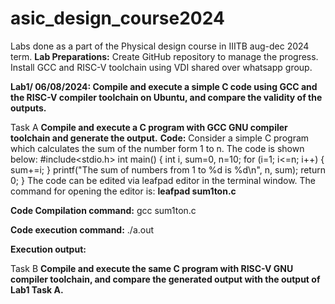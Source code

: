 # asic_design_course2024
Labs done as a part of the Physical design course in IIITB  aug-dec 2024 term. 
**Lab Preparations:** Create GitHub repository to manage the progress. Install GCC and RISC-V toolchain using VDI shared over whatsapp group. 

**Lab1/ 06/08/2024: Compile and execute a simple C code using GCC and the RISC-V compiler toolchain on Ubuntu, and compare the validity of the outputs.**


Task A **Compile and execute a C program with GCC GNU compiler toolchain and generate the output.**
**Code:**
Consider a simple C program which calculates the sum of the number form 1 to n. The code is shown below:
#include<stdio.h>
int main() {
    int i, sum=0, n=10;
    for (i=1; i<=n; i++) {
        sum+=i;
    }
    printf("The sum of numbers from 1 to %d is %d\n", n, sum);
    return 0;
}
The code can be edited via leafpad editor in the terminal window. The command for opening the editor is:
**leafpad sum1ton.c**

**Code Compilation command:**
gcc sum1ton.c

**Code execution command:**
./a.out

**Execution output:**


Task B **Compile and execute the same C program with RISC-V GNU compiler toolchain, and compare the generated output with the output of Lab1 Task A.**
